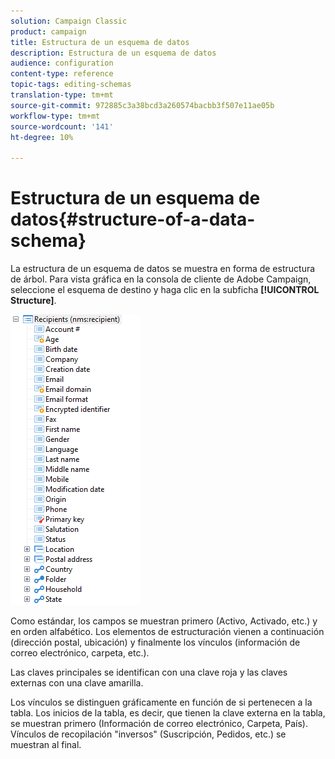 ```yaml
---
solution: Campaign Classic
product: campaign
title: Estructura de un esquema de datos
description: Estructura de un esquema de datos
audience: configuration
content-type: reference
topic-tags: editing-schemas
translation-type: tm+mt
source-git-commit: 972885c3a38bcd3a260574bacbb3f507e11ae05b
workflow-type: tm+mt
source-wordcount: '141'
ht-degree: 10%

---
```



# Estructura de un esquema de datos{#structure-of-a-data-schema}

La estructura de un esquema de datos se muestra en forma de estructura de árbol. Para vista gráfica en la consola de cliente de Adobe Campaign, seleccione el esquema de destino y haga clic en la subficha **[!UICONTROL Structure]**.

![](assets/d_ncs_integration_schema_arbo.png)

Como estándar, los campos se muestran primero (Activo, Activado, etc.) y en orden alfabético. Los elementos de estructuración vienen a continuación (dirección postal, ubicación) y finalmente los vínculos (información de correo electrónico, carpeta, etc.).

Las claves principales se identifican con una clave roja y las claves externas con una clave amarilla.

Los vínculos se distinguen gráficamente en función de si pertenecen a la tabla. Los inicios de la tabla, es decir, que tienen la clave externa en la tabla, se muestran primero (Información de correo electrónico, Carpeta, País). Vínculos de recopilación &quot;inversos&quot; (Suscripción, Pedidos, etc.) se muestran al final.
